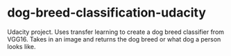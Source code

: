 # dog-breed-classification-udacity
Udacity project. Uses transfer learning to create a dog breed classifier from VGG16. Takes in an image and returns the dog breed or what dog a person looks like.
